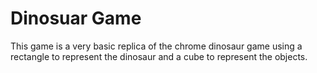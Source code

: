 # Dinosuar Game  
This game is a very basic replica of the chrome dinosaur game using a rectangle to represent the dinosaur and a cube to represent the objects. 
